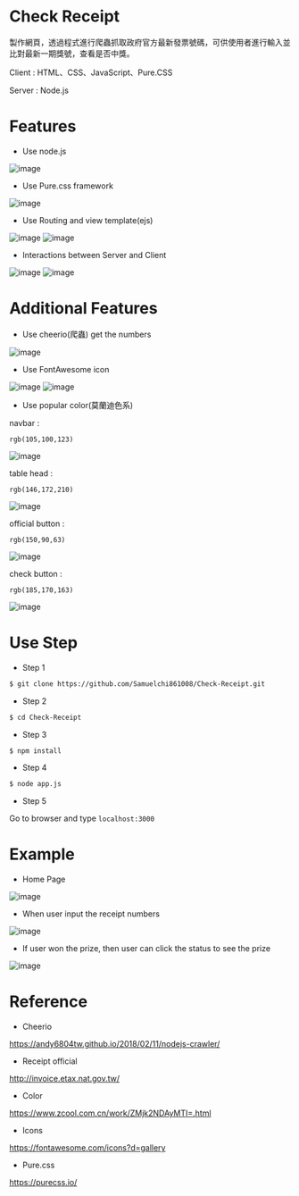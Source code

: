 # Check Receipt 

製作網頁，透過程式進行爬蟲抓取政府官方最新發票號碼，可供使用者進行輸入並比對最新一期獎號，查看是否中獎。 

Client : HTML、CSS、JavaScript、Pure.CSS 

Server : Node.js

# Features 

* Use node.js 

![image](https://github.com/Samuelchi861008/Check-Receipt/blob/master/UseNodeJS.JPG) 

* Use Pure.css framework 

![image](https://github.com/Samuelchi861008/Check-Receipt/blob/master/UsePureCSS.JPG) 

* Use Routing and view template(ejs) 

![image](https://github.com/Samuelchi861008/Check-Receipt/blob/master/Interactions.JPG) 
![image](https://github.com/Samuelchi861008/Check-Receipt/blob/master/UseEJS.JPG) 

* Interactions between Server and Client 

![image](https://github.com/Samuelchi861008/Check-Receipt/blob/master/interact.gif) 
![image](https://github.com/Samuelchi861008/Check-Receipt/blob/master/interact_Server.JPG) 


# Additional Features 

* Use cheerio(爬蟲) get the numbers 

![image](https://github.com/Samuelchi861008/Check-Receipt/blob/master/cheerio.JPG) 

* Use FontAwesome icon 

![image](https://github.com/Samuelchi861008/Check-Receipt/blob/master/FontAwesome.JPG) 
![image](https://github.com/Samuelchi861008/Check-Receipt/blob/master/FontAwesomeicon.JPG) 

* Use popular color(莫蘭迪色系) 

navbar : 

```
rgb(105,100,123)
```  

![image](https://github.com/Samuelchi861008/Check-Receipt/blob/master/navbarcolor.JPG)

table head : 

```
rgb(146,172,210)
```  

![image](https://github.com/Samuelchi861008/Check-Receipt/blob/master/theadcolor.JPG)

official button :

```
rgb(150,90,63)
```  

![image](https://github.com/Samuelchi861008/Check-Receipt/blob/master/bt1color.JPG)

check button :

```
rgb(185,170,163)
``` 

![image](https://github.com/Samuelchi861008/Check-Receipt/blob/master/bt2color.JPG)

# Use Step 

* Step 1 
```bash
$ git clone https://github.com/Samuelchi861008/Check-Receipt.git
``` 

* Step 2 
```bash
$ cd Check-Receipt
``` 

* Step 3 
```bash
$ npm install
``` 

* Step 4 
```bash
$ node app.js
``` 

* Step 5

Go to browser and type `localhost:3000`

# Example 

* Home Page 

![image](https://github.com/Samuelchi861008/Check-Receipt/blob/master/homePage.JPG) 

* When user input the receipt numbers 

![image](https://github.com/Samuelchi861008/Check-Receipt/blob/master/afterInput.JPG) 

* If user won the prize, then user can click the status to see the prize 

![image](https://github.com/Samuelchi861008/Check-Receipt/blob/master/clickPrize.JPG) 

# Reference 

* Cheerio 

https://andy6804tw.github.io/2018/02/11/nodejs-crawler/ 

* Receipt official 

http://invoice.etax.nat.gov.tw/ 

* Color 

https://www.zcool.com.cn/work/ZMjk2NDAyMTI=.html 

* Icons 

https://fontawesome.com/icons?d=gallery 

* Pure.css 

https://purecss.io/
